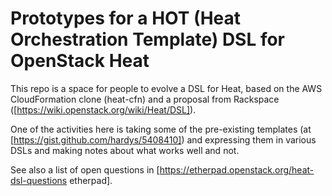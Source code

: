 
# Prototypes for a HOT (Heat Orchestration Template) DSL for OpenStack Heat

This repo is a space for people to evolve a DSL for Heat, based on the
AWS CloudFormation clone (heat-cfn) and a proposal from Rackspace 
([https://wiki.openstack.org/wiki/Heat/DSL]).

One of the activities here is taking some of the pre-existing templates
(at [https://gist.github.com/hardys/5408410]) and expressing them in various
DSLs and making notes about what works well and not.

See also a list of open questions in [https://etherpad.openstack.org/heat-dsl-questions etherpad].

